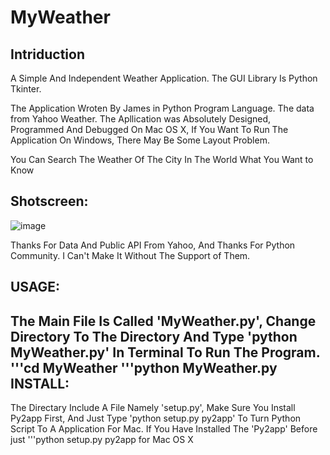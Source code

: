 MyWeather
=========

Intriduction
---------
A Simple And Independent Weather Application.
The GUI Library Is Python Tkinter.

The Application Wroten By James in Python Program Language. The data from Yahoo Weather.
The Apllication was Absolutely Designed, Programmed And Debugged On Mac OS X, If You Want To Run The Application On Windows, There May Be Some Layout Problem.

You Can Search The Weather Of The City In The World What You Want to Know

Shotscreen:
----------

![image](https://raw.githubusercontent.com/Jamesxu182/MyWeather/master/Interface/Interface.png)

Thanks For Data And Public API From Yahoo, And Thanks For Python Community.
I Can't Make It Without The Support of Them.

USAGE:
----------
The Main File Is Called 'MyWeather.py', Change Directory To The Directory And Type 'python MyWeather.py' In Terminal To Run The Program.
'''cd MyWeather
'''python MyWeather.py
INSTALL:
----------
The Directary Include A File Namely 'setup.py', Make Sure You Install Py2app First, And Just Type 'python setup.py py2app' To Turn Python Script To A Application For Mac.
If You Have Installed The 'Py2app' Before
just
'''python setup.py py2app
for Mac OS X
